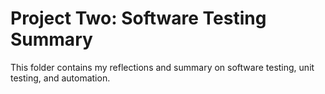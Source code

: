 # Project Two: Software Testing Summary  
This folder contains my reflections and summary on software testing, unit testing, and automation.
